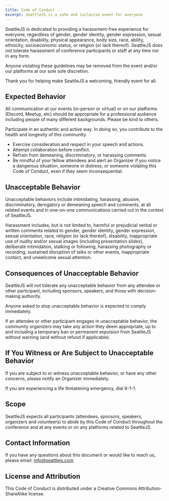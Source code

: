 ```yaml
---
title: Code of Conduct
excerpt: SeattleJS is a safe and inclusive event for everyone
---
```

SeattleJS is dedicated to providing a harassment-free experience for everyone, regardless of gender, gender identity, gender expression, sexual orientation, disability, physical appearance, body size, race, ability, ethnicity, socioeconomic status, or religion (or lack thereof). SeattleJS does not tolerate harassment of conference participants or staff at any time nor in any form.

Anyone violating these guidelines may be removed from the event and/or our platforms at our sole sole discretion.

Thank you for helping make SeattleJS a welcoming, friendly event for all.

## Expected Behavior

All communication at our events (in-person or virtual) or on our platforms (Discord, Meetup, etc) should be appropriate for a professional audience including people of many different backgrounds. Please be kind to others. 

Participate in an authentic and active way. In doing so, you contribute to the health and longevity of this community.

- Exercise consideration and respect in your speech and actions.
- Attempt collaboration before conflict.
- Refrain from demeaning, discriminatory, or harassing comments.
- Be mindful of your fellow attendees and alert an Organizer if you notice a dangerous situation, someone in distress, or someone violating this Code of Conduct, even if they seem inconsequential.

## Unacceptable Behavior

Unacceptable behaviors include intimidating, harassing, abusive, discriminatory, derogatory or demeaning speech and comments, at all related events and in one-on-one communications carried out in the context of SeattleJS.

Harassment includes, but is not limited to, harmful or prejudicial verbal or written comments related to gender, gender identity, gender expression, sexual orientation, race, religion (or lack thereof), disability, inappropriate use of nudity and/or sexual images (including presentation slides), deliberate intimidation, stalking or following, harassing photography or recording, sustained disruption of talks or other events, inappropriate contact, and unwelcome sexual attention.

## Consequences of Unacceptable Behavior

SeattleJS will not tolerate any unacceptable behavior from any attendee or other participant, including sponsors, speakers, and those with decision-making authority.

Anyone asked to stop unacceptable behavior is expected to comply immediately.

If an attendee or other participant engages in unacceptable behavior, the community organizers may take any action they deem appropriate, up to and including a temporary ban or permanent expulsion from SeattleJS without warning (and without refund if applicable).

## If You Witness or Are Subject to Unacceptable Behavior

If you are subject to or witness unacceptable behavior, or have any other concerns, please notify an Organizer immediately. 

If you are experiencing a life threatening emergency, dial 9-1-1.

## Scope

SeattleJS expects all participants (attendees, sponsors, speakers, organizers and volunteers) to abide by this Code of Conduct throughout the conference and at any events or on any platforms related to SeattleJS.

## Contact Information

If you have any questions about this document or would like to reach us, please email: info@seattlejs.com

## License and Attribution

This Code of Conduct is distributed under a Creative Commons Attribution-ShareAlike license.
